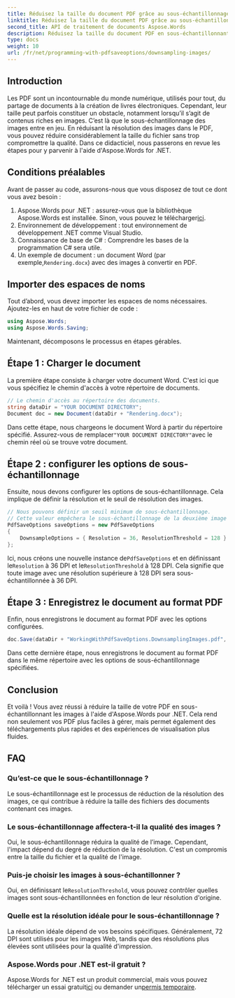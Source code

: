 ```yaml
---
title: Réduisez la taille du document PDF grâce au sous-échantillonnage des images
linktitle: Réduisez la taille du document PDF grâce au sous-échantillonnage des images
second_title: API de traitement de documents Aspose.Words
description: Réduisez la taille du document PDF en sous-échantillonnant les images à l’aide d’Aspose.Words for .NET. Optimisez vos PDF pour des temps de chargement et de téléchargement plus rapides.
type: docs
weight: 10
url: /fr/net/programming-with-pdfsaveoptions/downsampling-images/
---
```

## Introduction

Les PDF sont un incontournable du monde numérique, utilisés pour tout, du partage de documents à la création de livres électroniques. Cependant, leur taille peut parfois constituer un obstacle, notamment lorsqu’il s’agit de contenus riches en images. C’est là que le sous-échantillonnage des images entre en jeu. En réduisant la résolution des images dans le PDF, vous pouvez réduire considérablement la taille du fichier sans trop compromettre la qualité. Dans ce didacticiel, nous passerons en revue les étapes pour y parvenir à l'aide d'Aspose.Words for .NET.

## Conditions préalables

Avant de passer au code, assurons-nous que vous disposez de tout ce dont vous avez besoin :

1.  Aspose.Words pour .NET : assurez-vous que la bibliothèque Aspose.Words est installée. Sinon, vous pouvez le télécharger[ici](https://releases.aspose.com/words/net/).
2. Environnement de développement : tout environnement de développement .NET comme Visual Studio.
3. Connaissance de base de C# : Comprendre les bases de la programmation C# sera utile.
4.  Un exemple de document : un document Word (par exemple,`Rendering.docx`) avec des images à convertir en PDF.

## Importer des espaces de noms

Tout d’abord, vous devez importer les espaces de noms nécessaires. Ajoutez-les en haut de votre fichier de code :

```csharp
using Aspose.Words;
using Aspose.Words.Saving;
```

Maintenant, décomposons le processus en étapes gérables.

## Étape 1 : Charger le document

La première étape consiste à charger votre document Word. C'est ici que vous spécifiez le chemin d'accès à votre répertoire de documents.

```csharp
// Le chemin d'accès au répertoire des documents.
string dataDir = "YOUR DOCUMENT DIRECTORY";
Document doc = new Document(dataDir + "Rendering.docx");
```

Dans cette étape, nous chargeons le document Word à partir du répertoire spécifié. Assurez-vous de remplacer`"YOUR DOCUMENT DIRECTORY"`avec le chemin réel où se trouve votre document.

## Étape 2 : configurer les options de sous-échantillonnage

Ensuite, nous devons configurer les options de sous-échantillonnage. Cela implique de définir la résolution et le seuil de résolution des images.

```csharp
// Nous pouvons définir un seuil minimum de sous-échantillonnage.
// Cette valeur empêchera le sous-échantillonnage de la deuxième image du document d’entrée.
PdfSaveOptions saveOptions = new PdfSaveOptions
{
    DownsampleOptions = { Resolution = 36, ResolutionThreshold = 128 }
};
```

 Ici, nous créons une nouvelle instance de`PdfSaveOptions` et en définissant le`Resolution` à 36 DPI et le`ResolutionThreshold` à 128 DPI. Cela signifie que toute image avec une résolution supérieure à 128 DPI sera sous-échantillonnée à 36 DPI.

## Étape 3 : Enregistrez le document au format PDF

Enfin, nous enregistrons le document au format PDF avec les options configurées.

```csharp
doc.Save(dataDir + "WorkingWithPdfSaveOptions.DownsamplingImages.pdf", saveOptions);
```

Dans cette dernière étape, nous enregistrons le document au format PDF dans le même répertoire avec les options de sous-échantillonnage spécifiées.

## Conclusion

Et voilà ! Vous avez réussi à réduire la taille de votre PDF en sous-échantillonnant les images à l'aide d'Aspose.Words pour .NET. Cela rend non seulement vos PDF plus faciles à gérer, mais permet également des téléchargements plus rapides et des expériences de visualisation plus fluides.

## FAQ

### Qu’est-ce que le sous-échantillonnage ?
Le sous-échantillonnage est le processus de réduction de la résolution des images, ce qui contribue à réduire la taille des fichiers des documents contenant ces images.

### Le sous-échantillonnage affectera-t-il la qualité des images ?
Oui, le sous-échantillonnage réduira la qualité de l’image. Cependant, l'impact dépend du degré de réduction de la résolution. C'est un compromis entre la taille du fichier et la qualité de l'image.

### Puis-je choisir les images à sous-échantillonner ?
 Oui, en définissant le`ResolutionThreshold`, vous pouvez contrôler quelles images sont sous-échantillonnées en fonction de leur résolution d'origine.

### Quelle est la résolution idéale pour le sous-échantillonnage ?
La résolution idéale dépend de vos besoins spécifiques. Généralement, 72 DPI sont utilisés pour les images Web, tandis que des résolutions plus élevées sont utilisées pour la qualité d'impression.

### Aspose.Words pour .NET est-il gratuit ?
 Aspose.Words for .NET est un produit commercial, mais vous pouvez télécharger un essai gratuit[ici](https://releases.aspose.com/) ou demander un[permis temporaire](https://purchase.aspose.com/temporary-license/).